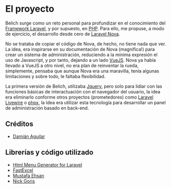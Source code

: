 # El proyecto

Belich surge como un reto personal para profundizar en el conocimiento del [Framework Laravel](https://laravel.com), y por supuesto, en [PHP](http://php.net). Para ello, me propuse, a modo de ejercicio, el desarrollo desde cero de [Laravel Nova](https://nova.laravel.com/). 

No se trataba de copiar el código de Nova, de hecho, no tiene nada que ver. La idea, era inspirarse en su documentación de Nova (magnífica!) para crear un sistema de administración, reduciendo a la mínima expresión el uso de Javascript, y por tanto, dejando a un lado [VueJS](https://vuejs.org/). Nova ya había llevado a VueJS a otro nivel, no era plan de reinventar la rueda, simplemente, pensaba que aunque Nova era una maravilla, tenía algunas limitaciones y sobre todo, le faltaba flexibilidad.

La primera versión de Belich, utilizaba [Jquery](https://jquery.com/), pero solo para lidiar con las funciones básicas de interactuación con el navegador del usuario, la idea era eliminarlo conforme otros proyectos (prometedores) como [Laravel Livewire](http://calebporzio.com/proof-of-concept-phoenix-liveview-for-laravel/) o [phpx](https://github.com/preprocess/example-phpx-live), la idea era utilizar esta tecnología para desarrollar un panel de administración basado en back-end.

## Créditos

- [Damián Aguilar](https://github.com/daguilarm/)

## Librerías y código utilizado

- [Html Menu Generator for Laravel](https://github.com/spatie/laravel-menu)
- [FastExcel](https://github.com/rap2hpoutre/fast-excel)
- [Mustafa Ehsan](http://mustafaehsan.com/2017/tailwind-css-building-a-login-page/)
- [Nick Goris](https://github.com/nckg/laravel-minify-html)
